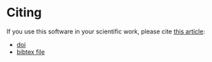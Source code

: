 # Citing

If you use this software in your scientific work, please cite [this article](https://doi.org/10.1101/2025.05.06.652335):

- [doi](https://doi.org/10.1101/2025.05.06.652335)
- [bibtex file](https://github.com/Computational-Biology-Aachen/MxlPy/citation.bibtex)
